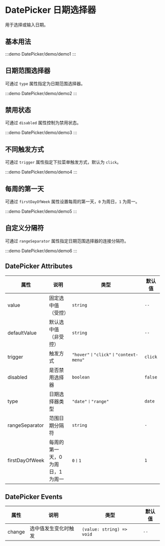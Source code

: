 # DatePicker 日期选择器

用于选择或输入日期。

## 基本用法

:::demo
DatePicker/demo/demo1
:::

## 日期范围选择器

可通过 `type` 属性指定为日期范围选择器。

:::demo
DatePicker/demo/demo2
:::

## 禁用状态

可通过 `disabled` 属性控制为禁用状态。

:::demo
DatePicker/demo/demo3
:::

## 不同触发方式

可通过 `trigger` 属性指定下拉菜单触发方式，默认为 `click`。

:::demo
DatePicker/demo/demo4
:::

## 每周的第一天

可通过 `firstDayOfWeek` 属性设置每周的第一天，`0` 为周日，`1` 为周一。

:::demo
DatePicker/demo/demo5
:::

## 自定义分隔符

可通过 `rangeSeparator` 属性指定日期范围选择器的连接分隔符。

:::demo
DatePicker/demo/demo6
:::

## DatePicker Attributes

| 属性           | 说明                             | 类型                               | 默认值  |
| -------------- | -------------------------------- | ---------------------------------- | ------- |
| value          | 固定选中值（受控）               | `string`                           | `--`    |
| defaultValue   | 默认选中值（非受控）             | `string`                           | `--`    |
| trigger        | 触发方式                         | `"hover"〡"click"〡"context-menu"` | `click` |
| disabled       | 是否禁用选择器                   | `boolean`                          | `false` |
| type           | 日期选择器类型                   | `"date"〡"range"`                  | `date`  |
| rangeSeparator | 范围日期分隔符                   | `string`                           | `-`     |
| firstDayOfWeek | 每周的第一天，0 为周日，1 为周一 | `0〡1`                             | `1`     |

## DatePicker Events

| 属性   | 说明                 | 类型                      | 默认值 |
| ------ | -------------------- | ------------------------- | ------ |
| change | 选中值发生变化时触发 | `(value: string) => void` | `--`   |
